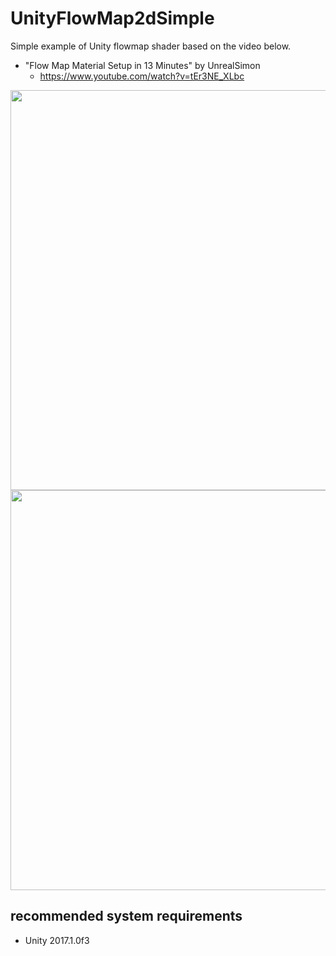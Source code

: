 # UnityFlowMap2dSimple
Simple example of Unity flowmap shader based on the video below.
* "Flow Map Material Setup in 13 Minutes" by UnrealSimon
   * https://www.youtube.com/watch?v=tEr3NE_XLbc

<img src="https://github.com/haneda-atsushi/UnityFlowMap2dSimple/blob/master/Screenshots/flowmap_unity.png" width="640"/>
<img src="https://github.com/haneda-atsushi/UnityFlowMap2dSimple/blob/master/Screenshots/flow_map_material.PNG" width="640"/>


## recommended system requirements
* Unity 2017.1.0f3
